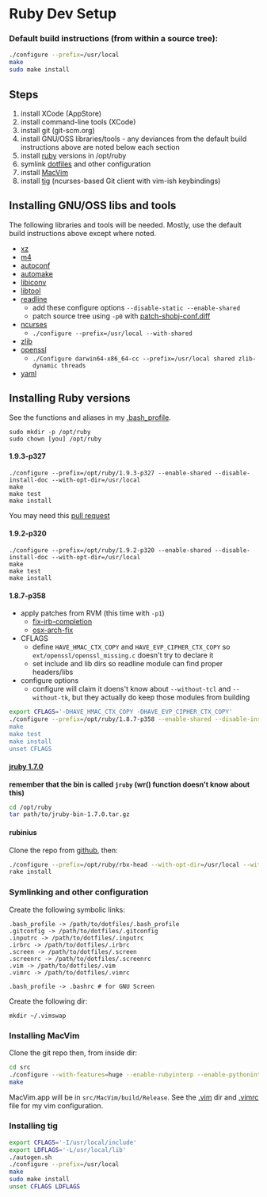 # Ruby Dev Setup

### Default build instructions (from within a source tree):

```bash
./configure --prefix=/usr/local
make
sudo make install
```

## Steps

1. install XCode (AppStore)
2. install command-line tools (XCode)
3. install git (git-scm.org)
4. install GNU/OSS libraries/tools - any deviances from the default build instructions above are noted below each section
5. install [ruby](http://ftp.ruby-lang.org/pub/ruby) versions in /opt/ruby
6. symlink [dotfiles](https://github.com/kenichi/dotfiles) and other configuration
7. install [MacVim](https://github.com/b4winckler/macvim)
8. install [tig](https://github.com/jonas/tig.git) (ncurses-based Git client with vim-ish keybindings)

## Installing GNU/OSS libs and tools

The following libraries and tools will be needed. Mostly, use the default build instructions above except where noted.

  * [xz](http://tukaani.org/xz/xz-5.0.4.tar.gz)
  * [m4](http://ftp.gnu.org/gnu/m4/m4-1.4.16.tar.xz)
  * [autoconf](http://ftp.gnu.org/gnu/autoconf/autoconf-2.69.tar.xz)
  * [automake](http://ftp.gnu.org/gnu/automake/automake-1.12.tar.xz)
  * [libiconv](http://ftp.gnu.org/pub/gnu/libiconv/libiconv-1.14.tar.gz)
  * [libtool](http://ftp.gnu.org/gnu/libtool/libtool-2.4.2.tar.xz)
  * [readline](ftp://ftp.cwru.edu/pub/bash/readline-6.2.tar.gz)
    * add these configure options `--disable-static --enable-shared`
    * patch source tree using `-p0` with [patch-shobj-conf.diff](https://raw.github.com/wayneeseguin/rvm/master/patches/readline-6.2/patch-shobj-conf.diff)
  * [ncurses](http://ftp.gnu.org/pub/gnu/ncurses/ncurses-5.9.tar.gz)
    * `./configure --prefix=/usr/local --with-shared`
  * [zlib](http://zlib.net/zlib-1.2.7.tar.gz)
  * [openssl](http://www.openssl.org/source/openssl-1.0.1c.tar.gz)
    * `./Configure darwin64-x86_64-cc --prefix=/usr/local shared zlib-dynamic threads`
  * [yaml](http://pyyaml.org/download/libyaml/yaml-0.1.4.tar.gz)

## Installing Ruby versions

See the functions and aliases in my [.bash_profile](https://github.com/kenichi/dotfiles/blob/master/.bash_profile).

    sudo mkdir -p /opt/ruby
    sudo chown [you] /opt/ruby

#### 1.9.3-p327

    ./configure --prefix=/opt/ruby/1.9.3-p327 --enable-shared --disable-install-doc --with-opt-dir=/usr/local
    make
    make test
    make install

You may need this [pull request](https://github.com/cldwalker/debugger-ruby_core_source/pull/7)

#### 1.9.2-p320

    ./configure --prefix=/opt/ruby/1.9.2-p320 --enable-shared --disable-install-doc --with-opt-dir=/usr/local
    make
    make test
    make install

#### 1.8.7-p358

* apply patches from RVM (this time with `-p1`)
  * [fix-irb-completion](https://raw.github.com/wayneeseguin/rvm/master/patches/ruby/1.8.7/fix-irb-completion.diff)
  * [osx-arch-fix](https://raw.github.com/wayneeseguin/rvm/master/patches/ruby/1.8.7/osx-arch-fix.patch)
* CFLAGS
  * define `HAVE_HMAC_CTX_COPY` and `HAVE_EVP_CIPHER_CTX_COPY` so `ext/openssl/openssl_missing.c` doesn't try to declare it
  * set include and lib dirs so readline module can find proper headers/libs
* configure options
  * configure will claim it doens't know about `--without-tcl` and `--without-tk`, but they actually do keep those modules from building 

```bash
export CFLAGS='-DHAVE_HMAC_CTX_COPY -DHAVE_EVP_CIPHER_CTX_COPY'
./configure --prefix=/opt/ruby/1.8.7-p358 --enable-shared --disable-install-doc --with-opt-dir=/usr/local --without-tcl --without-tk'
make
make test
make install
unset CFLAGS
```

#### [jruby 1.7.0](http://jruby.org.s3.amazonaws.com/downloads/1.7.0/jruby-bin-1.7.0.tar.gz)

__remember that the bin is called `jruby` (wr() function doesn't know about this)__

```bash
cd /opt/ruby
tar path/to/jruby-bin-1.7.0.tar.gz
```

#### rubinius

Clone the repo from [github](https://github.com/rubinius/rubinius), then:

```bash
./configure --prefix=/opt/ruby/rbx-head --with-opt-dir=/usr/local --with-C-readline --with-fibers --default-version 19
rake install
```

### Symlinking and other configuration

Create the following symbolic links:

    .bash_profile -> /path/to/dotfiles/.bash_profile
    .gitconfig -> /path/to/dotfiles/.gitconfig
    .inputrc -> /path/to/dotfiles/.inputrc
    .irbrc -> /path/to/dotfiles/.irbrc
    .screen -> /path/to/dotfiles/.screen
    .screenrc -> /path/to/dotfiles/.screenrc
    .vim -> /path/to/dotfiles/.vim
    .vimrc -> /path/to/dotfiles/.vimrc

    .bash_profile -> .bashrc # for GNU Screen

Create the following dir:

    mkdir ~/.vimswap

### Installing MacVim

Clone the git repo then, from inside dir:

```bash
cd src
./configure --with-features=huge --enable-rubyinterp --enable-pythoninterp --enable-perlinterp --enable-cscope
make
```

MacVim.app will be in `src/MacVim/build/Release`. See the [.vim](https://github.com/kenichi/dotfiles/tree/master/.vim) dir and [.vimrc](https://github.com/kenichi/dotfiles/tree/master/.vimrc) file for my vim configuration.

### Installing tig

```bash
export CFLAGS='-I/usr/local/include'
export LDFLAGS='-L/usr/local/lib'
./autogen.sh
./configure --prefix=/usr/local
make
sudo make install
unset CFLAGS LDFLAGS
```
